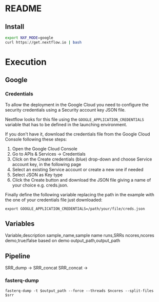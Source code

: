 # README

## Install

```sh
export NXF_MODE=google
curl https://get.nextflow.io | bash
```


# Execution

## Google

### Credentials

To allow the deployment in the Google Cloud you need to configure the security credentials using a Security account key JSON file.

Nextflow looks for this file using the `GOOGLE_APPLICATION_CREDENTIALS` variable that has to be defined in the launching environment.

If you don't have it, download the credentials file from the Google Cloud Console following these steps:

1. Open the Google Cloud Console
1. Go to APIs & Services → Credentials
1. Click on the Create credentials (blue) drop-down and choose Service account key, in the following page
1. Select an existing Service account or create a new one if needed
1. Select JSON as Key type
1. Click the Create button and download the JSON file giving a name of your choice e.g. creds.json.

Finally define the following variable replacing the path in the example with the one of your credentials file just downloaded:

```
export GOOGLE_APPLICATION_CREDENTIALS=/path/your/file/creds.json
```


## Variables

Variable,description
sample_name,sample name
runs,SRRs
ncores,ncores
demo,true/false based on demo
output_path,output_path


## Pipeline

SRR_dump -> SRR_concat
SRR_concat -> 


### fasterq-dump

```
fasterq-dump -t $output_path --force --threads $ncores --split-files $srr 
